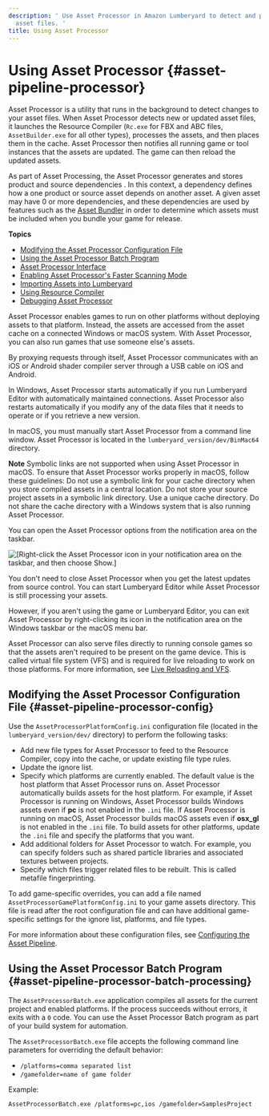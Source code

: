 ```yaml
---
description: ' Use Asset Processor in Amazon Lumberyard to detect and process new or modified
  asset files. '
title: Using Asset Processor
---
```

# Using Asset Processor {#asset-pipeline-processor}

Asset Processor is a utility that runs in the background to detect changes to your asset files\. When Asset Processor detects new or updated asset files, it launches the Resource Compiler \(`Rc.exe` for FBX and ABC files, `AssetBuilder.exe` for all other types\), processes the assets, and then places them in the cache\. Asset Processor then notifies all running game or tool instances that the assets are updated\. The game can then reload the updated assets\.

As part of Asset Processing, the Asset Processor generates and stores product and source dependencies \. In this context, a dependency defines how a one product or source asset depends on another asset\. A given asset may have 0 or more dependencies, and these dependencies are used by features such as the [Asset Bundler](/docs/user-guide/features/packaging/asset-bundler/intro.md) in order to determine which assets must be included when you bundle your game for release\.

**Topics**
+ [Modifying the Asset Processor Configuration File](#asset-pipeline-processor-config)
+ [Using the Asset Processor Batch Program](#asset-pipeline-processor-batch-processing)
+ [Asset Processor Interface](/docs/user-guide/features/assets/processor-ui.md)
+ [Enabling Asset Processor's Faster Scanning Mode](/docs/user-guide/features/assets/faster-scanning.md)
+ [Importing Assets into Lumberyard](/docs/userguide/assets/importing.md)
+ [Using Resource Compiler](/docs/userguide/assets/rc.md)
+ [Debugging Asset Processor](/docs/user-guide/features/assets/debugging.md)

Asset Processor enables games to run on other platforms without deploying assets to that platform\. Instead, the assets are accessed from the asset cache on a connected Windows or macOS system\. With Asset Processor, you can also run games that use someone else's assets\.

By proxying requests through itself, Asset Processor communicates with an iOS or Android shader compiler server through a USB cable on iOS and Android\.

In Windows, Asset Processor starts automatically if you run Lumberyard Editor with automatically maintained connections\. Asset Processor also restarts automatically if you modify any of the data files that it needs to operate or if you retrieve a new version\.

In macOS, you must manually start Asset Processor from a command line window\. Asset Processor is located in the `lumberyard_version/dev/BinMac64` directory\.

**Note**
Symbolic links are not supported when using Asset Processor in macOS\. To ensure that Asset Processor works properly in macOS, follow these guidelines:
Do not use a symbolic link for your cache directory when you store compiled assets in a central location\.
Do not store your source project assets in a symbolic link directory\.
Use a unique cache directory\. Do not share the cache directory with a Windows system that is also running Asset Processor\.

 You can open the Asset Processor options from the notification area on the taskbar\.

![\[Right-click the Asset Processor icon in your notification area on the taskbar, and then choose Show.\]](/images/user-guide/assets/pipeline/asset-pipeline-processor-options.png)

You don't need to close Asset Processor when you get the latest updates from source control\. You can start Lumberyard Editor while Asset Processor is still processing your assets\.

However, if you aren't using the game or Lumberyard Editor, you can exit Asset Processor by right\-clicking its icon in the notification area on the Windows taskbar or the macOS menu bar\.

Asset Processor can also serve files directly to running console games so that the assets aren't required to be present on the game device\. This is called virtual file system \(VFS\) and is required for live reloading to work on those platforms\. For more information, see [Live Reloading and VFS](/docs/user-guide/features/assets/live-reloading.md)\.

## Modifying the Asset Processor Configuration File {#asset-pipeline-processor-config}

Use the `AssetProcessorPlatformConfig.ini` configuration file \(located in the `lumberyard_version/dev/` directory\) to perform the following tasks:
+ Add new file types for Asset Processor to feed to the Resource Compiler, copy into the cache, or update existing file type rules\.
+ Update the ignore list\.
+ Specify which platforms are currently enabled\. The default value is the host platform that Asset Processor runs on\. Asset Processor automatically builds assets for the host platform\. For example, if Asset Processor is running on Windows, Asset Processor builds Windows assets even if **pc** is not enabled in the `.ini` file\. If Asset Processor is running on macOS, Asset Processor builds macOS assets even if **osx\_gl** is not enabled in the `.ini` file\. To build assets for other platforms, update the `.ini` file and specify the platforms that you want\.
+ Add additional folders for Asset Processor to watch\. For example, you can specify folders such as shared particle libraries and associated textures between projects\.
+ Specify which files trigger related files to be rebuilt\. This is called metafile fingerprinting\.

To add game\-specific overrides, you can add a file named `AssetProcessorGamePlatformConfig.ini` to your game assets directory\. This file is read after the root configuration file and can have additional game\-specific settings for the ignore list, platforms, and file types\.

For more information about these configuration files, see [Configuring the Asset Pipeline](/docs/user-guide/features/assets/configuring.md)\.

## Using the Asset Processor Batch Program {#asset-pipeline-processor-batch-processing}

The `AssetProcessorBatch.exe` application compiles all assets for the current project and enabled platforms\. If the process succeeds without errors, it exits with a `0` code\. You can use the Asset Processor Batch program as part of your build system for automation\.

The `AssetProcessorBatch.exe` file accepts the following command line parameters for overriding the default behavior:
+ `/platforms=comma separated list`
+ `/gamefolder=name of game folder`

Example:

`AssetProcessorBatch.exe /platforms=pc,ios /gamefolder=SamplesProject`